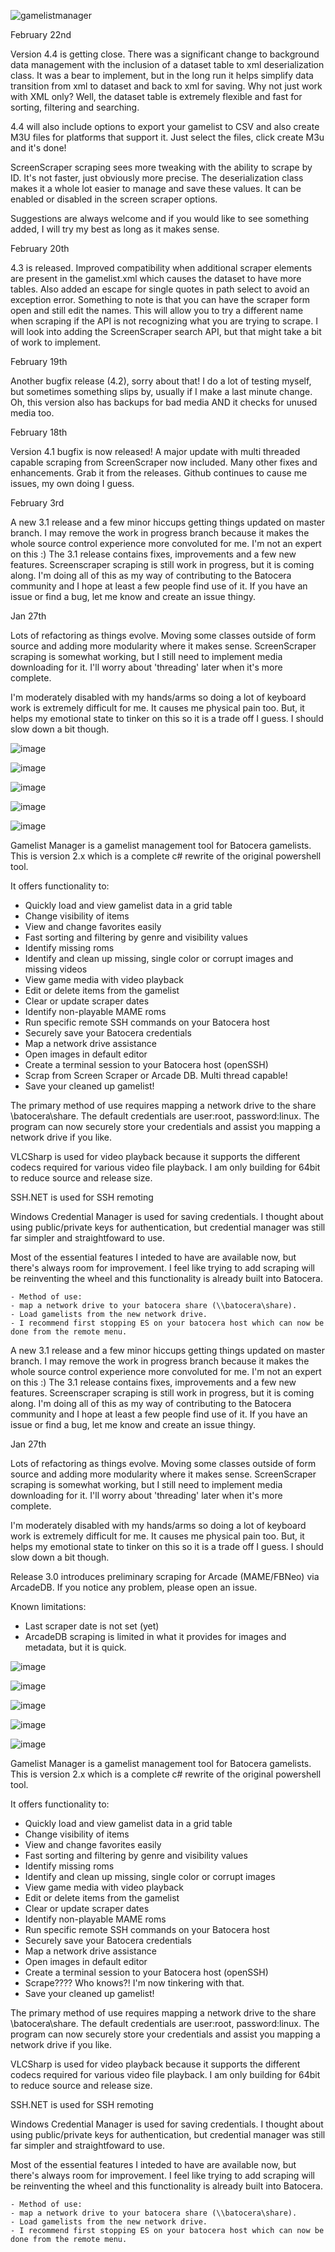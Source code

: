 ![gamelistmanager](https://github.com/RobG66/Gamelist-Manager/assets/91415974/42f6a366-00f5-4f1f-bb43-76816006d47b)

February 22nd

 Version 4.4 is getting close.  There was a significant change to background data management with the inclusion of a dataset table to xml deserialization class.  It was a bear to implement, but in the long run it helps simplify data transition from xml to dataset and back to xml for saving.  Why not just work with XML only?  Well, the dataset table is extremely flexible and fast for sorting, filtering and searching.  

 4.4 will also include options to export your gamelist to CSV and also create M3U files for platforms that support it.  Just select the files, click create M3u and it's done!

  ScreenScraper scraping sees more tweaking with the ability to scrape by ID.  It's not faster, just obviously more precise.  The deserialization class makes it a whole lot easier to manage and save these values.  It can be enabled or disabled in the screen scraper options.

   Suggestions are always welcome and if you would like to see something added, I will try my best as long as it makes sense.  

February 20th

 4.3 is released.  Improved compatibility when additional scraper elements are present in the gamelist.xml which causes the dataset to have more tables.  Also added an escape for single quotes in path select to avoid an exception error.  Something to note is that you can have the scraper form open and still edit the names.  This will allow you to try a different name when scraping if the API is not recognizing what you are trying to scrape.  I will look into adding the ScreenScraper search API, but that might take a bit of work to implement.


February 19th

 Another bugfix release (4.2), sorry about that!  I do a lot of testing myself, but sometimes something slips by, usually if I make a last minute change.
 Oh, this version also has backups for bad media AND it checks for unused media too.

February 18th

 Version 4.1 bugfix is now released!  A major update with multi threaded capable scraping from ScreenScraper now included.  Many other fixes and enhancements.  Grab it from the releases.
 Github continues to cause me issues, my own doing I guess.  
 
February 3rd

 A new 3.1 release and a few minor hiccups getting things updated on master branch.  I may remove the work in progress branch because it makes the whole source control experience more convoluted for me.  I'm not an expert on this :)  The 3.1 release contains fixes, improvements and a few new features.  Screenscraper scraping is still work in progress, but it is coming along.  I'm doing all of this as my way of contributing to the Batocera community and I hope at least a few people find use of it.  If you have an issue or find a bug, let me know and create an issue thingy.
 

Jan 27th

 Lots of refactoring as things evolve.  Moving some classes outside of form source and adding more modularity where it makes sense.  ScreenScraper scraping is somewhat working, but I still need to implement media downloading for it.  I'll worry about 'threading' later when it's more complete.       

 I'm moderately disabled with my hands/arms so doing a lot of keyboard work is extremely difficult for me.  It causes me physical pain too.  But, it helps my emotional state to tinker on this so it is a trade off I guess.  I should slow down a bit though.     

  
![image](https://github.com/RobG66/Gamelist-Manager/assets/91415974/bc72b184-4ed0-4727-9fdc-474ec075a355)

![image](https://github.com/RobG66/Gamelist-Manager/assets/91415974/8fd797d5-df41-4927-bfc9-9c89ccf06b9f)

![image](https://github.com/RobG66/Gamelist-Manager/assets/91415974/2186b78a-e3b9-4b8e-98ff-ec5ff0bfca74)

![image](https://github.com/RobG66/Gamelist-Manager/assets/91415974/68f57414-dbbd-4515-ba48-4133cae1120d)

![image](https://github.com/RobG66/Gamelist-Manager/assets/91415974/5792cef6-100b-4c35-97a5-a78d08b44fe3)


Gamelist Manager is a gamelist management tool for Batocera gamelists.  This is version 2.x which is a complete c# rewrite of the original powershell tool.  

It offers functionality to:

- Quickly load and view gamelist data in a grid table
- Change visibility of items
- View and change favorites easily
- Fast sorting and filtering by genre and visibility values
- Identify missing roms
- Identify and clean up missing, single color or corrupt images and missing videos
- View game media with video playback
- Edit or delete items from the gamelist
- Clear or update scraper dates
- Identify non-playable MAME roms
- Run specific remote SSH commands on your Batocera host
- Securely save your Batocera credentials
- Map a network drive assistance
- Open images in default editor
- Create a terminal session to your Batocera host (openSSH)
- Scrap from Screen Scraper or Arcade DB.  Multi thread capable!
- Save your cleaned up gamelist!

The primary method of use requires mapping a network drive to the share  \\batocera\share.  The default credentials are user:root, password:linux.  The program can now securely store your credentials and assist you mapping a network drive if you like.

VLCSharp is used for video playback because it supports the different codecs required for various video file playback.  I am only building for 64bit to reduce source and release size.    

SSH.NET is used for SSH remoting

Windows Credential Manager is used for saving credentials.  I thought about using public/private keys for authentication, but credential manager was still far simpler and straightfoward to use.

Most of the essential features I inteded to have are available now, but there's always room for improvement.  I feel like trying to add scraping will be reinventing the wheel and this functionality is already built into Batocera.  


    - Method of use:
    - map a network drive to your batocera share (\\batocera\share).
    - Load gamelists from the new network drive.
    - I recommend first stopping ES on your batocera host which can now be done from the remote menu.
    
    


 A new 3.1 release and a few minor hiccups getting things updated on master branch.  I may remove the work in progress branch because it makes the whole source control experience more convoluted for me.  I'm not an expert on this :)  The 3.1 release contains fixes, improvements and a few new features.  Screenscraper scraping is still work in progress, but it is coming along.  I'm doing all of this as my way of contributing to the Batocera community and I hope at least a few people find use of it.  If you have an issue or find a bug, let me know and create an issue thingy.
 

Jan 27th

 Lots of refactoring as things evolve.  Moving some classes outside of form source and adding more modularity where it makes sense.  ScreenScraper scraping is somewhat working, but I still need to implement media downloading for it.  I'll worry about 'threading' later when it's more complete.       

 I'm moderately disabled with my hands/arms so doing a lot of keyboard work is extremely difficult for me.  It causes me physical pain too.  But, it helps my emotional state to tinker on this so it is a trade off I guess.  I should slow down a bit though.     


 Release 3.0 introduces preliminary scraping for Arcade (MAME/FBNeo) via ArcadeDB.  If you notice any problem, please open an issue.

 Known limitations:
  - Last scraper date is not set (yet)
  - ArcadeDB scraping is limited in what it provides for images and metadata, but it is quick.
  
![image](https://github.com/RobG66/Gamelist-Manager/assets/91415974/bc72b184-4ed0-4727-9fdc-474ec075a355)

![image](https://github.com/RobG66/Gamelist-Manager/assets/91415974/8fd797d5-df41-4927-bfc9-9c89ccf06b9f)

![image](https://github.com/RobG66/Gamelist-Manager/assets/91415974/2186b78a-e3b9-4b8e-98ff-ec5ff0bfca74)

![image](https://github.com/RobG66/Gamelist-Manager/assets/91415974/68f57414-dbbd-4515-ba48-4133cae1120d)

![image](https://github.com/RobG66/Gamelist-Manager/assets/91415974/5792cef6-100b-4c35-97a5-a78d08b44fe3)


Gamelist Manager is a gamelist management tool for Batocera gamelists.  This is version 2.x which is a complete c# rewrite of the original powershell tool.  

It offers functionality to:

- Quickly load and view gamelist data in a grid table
- Change visibility of items
- View and change favorites easily
- Fast sorting and filtering by genre and visibility values
- Identify missing roms
- Identify and clean up missing, single color or corrupt images
- View game media with video playback
- Edit or delete items from the gamelist
- Clear or update scraper dates
- Identify non-playable MAME roms
- Run specific remote SSH commands on your Batocera host
- Securely save your Batocera credentials
- Map a network drive assistance
- Open images in default editor
- Create a terminal session to your Batocera host (openSSH)
- Scrape????  Who knows?!  I'm now tinkering with that.
- Save your cleaned up gamelist!

The primary method of use requires mapping a network drive to the share  \\batocera\share.  The default credentials are user:root, password:linux.  The program can now securely store your credentials and assist you mapping a network drive if you like.

VLCSharp is used for video playback because it supports the different codecs required for various video file playback.  I am only building for 64bit to reduce source and release size.    

SSH.NET is used for SSH remoting

Windows Credential Manager is used for saving credentials.  I thought about using public/private keys for authentication, but credential manager was still far simpler and straightfoward to use.

Most of the essential features I inteded to have are available now, but there's always room for improvement.  I feel like trying to add scraping will be reinventing the wheel and this functionality is already built into Batocera.  


    - Method of use:
    - map a network drive to your batocera share (\\batocera\share).
    - Load gamelists from the new network drive.
    - I recommend first stopping ES on your batocera host which can now be done from the remote menu.
    
    

